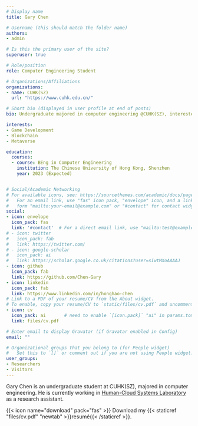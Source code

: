 ```yaml
---
# Display name
title: Gary Chen

# Username (this should match the folder name)
authors:
- admin

# Is this the primary user of the site?
superuser: true

# Role/position
role: Computer Engineering Student

# Organizations/Affiliations
organizations:
- name: CUHK(SZ)
  url: "https://www.cuhk.edu.cn/"

# Short bio (displayed in user profile at end of posts)
bio: Undergraduate majored in computer engineering @CUHK(SZ), interested in game development, blockchain, etc.

interests:
- Game Development
- Blockchain
- Metaverse

education:
  courses:
  - course: BEng in Computer Engineering
    institution: The Chinese University of Hong Kong, Shenzhen
    year: 2023 (Expected)


# Social/Academic Networking
# For available icons, see: https://sourcethemes.com/academic/docs/page-builder/#icons
#   For an email link, use "fas" icon pack, "envelope" icon, and a link in the
#   form "mailto:your-email@example.com" or "#contact" for contact widget.
social:
- icon: envelope
  icon_pack: fas
  link: '#contact'  # For a direct email link, use "mailto:test@example.org".
# - icon: twitter
#   icon_pack: fab
#   link: https://twitter.com/
# - icon: google-scholar
#   icon_pack: ai
#   link: https://scholar.google.co.uk/citations?user=sIwtMXoAAAAJ
- icon: github
  icon_pack: fab
  link: https://github.com/Chen-Gary
- icon: linkedin
  icon_pack: fab
  link: https://www.linkedin.com/in/honghao-chen
# Link to a PDF of your resume/CV from the About widget.
# To enable, copy your resume/CV to `static/files/cv.pdf` and uncomment the lines below.
- icon: cv
  icon_pack: ai       # need to enable `[icon.pack]` "ai" in params.toml --add by GaryC
  link: files/cv.pdf

# Enter email to display Gravatar (if Gravatar enabled in Config)
email: ""

# Organizational groups that you belong to (for People widget)
#   Set this to `[]` or comment out if you are not using People widget.
user_groups:
- Researchers
- Visitors
---
```


Gary Chen is an undergraduate student at CUHK(SZ), majored in computer engineering. 
He is currently working in [Human-Cloud Systems Laboratory](https://hcslab.cuhk.edu.cn/) as a research assistant.

{{< icon name="download" pack="fas" >}} Download my {{< staticref "files/cv.pdf" "newtab" >}}resumé{{< /staticref >}}.
